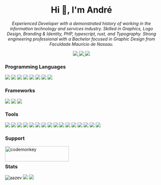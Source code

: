 <h1 align="center">Hi 👋, I'm André</h1>
<p align="center">
    <i>
        Experienced Developer with a demonstrated history of working in the information technology and services industry.
        Skilled in Graphics, Logo Design, Branding & Identity, PHP, typescript, rust, and Typography.
        Strong engineering professional with a Bachelor focused in Graphic Design from Faculdade Maurício de Nassau.
    </i>
</p>
<p align="center">
    <a href="https://linkedin.com/in/aazev" target="_blank">
        <img src="https://img.shields.io/badge/linkedin-blue?style=for-the-badge&logo=linkedin&logoColor=white" />
    </a>
    <a href="https://www.behance.net/andreazev" target="_blank">
        <img src="https://img.shields.io/badge/behance-blue?style=for-the-badge&logo=behance&logoColor=white" />
    </a>
    <a href="https://twitter.com/andreazev" target="_blank">
        <img src="https://img.shields.io/badge/twitter-blue?style=for-the-badge&logo=twitter&logoColor=white" />
    </a>
</p>

<h3 align="left">Programming Languages</h3>
<p align="left">
    <a href="https://www.rust-lang.org/" target="_blank"><img src="https://img.shields.io/badge/rust-black?style=for-the-badge&logo=rust&logoColor=white" /></a>
    <a href="https://php.net/" target="_blank"><img src="https://img.shields.io/badge/php-black?style=for-the-badge&logo=php&logoColor=white" /></a>
    <a href="https://www.typescriptlang.org/" target="_blank"><img src="https://img.shields.io/badge/typescript-black?style=for-the-badge&logo=typescript&logoColor=white" /></a>
    <a href="https://www.gnu.org/software/bash/" target="_blank"><img src="https://img.shields.io/badge/bash-black?style=for-the-badge&logo=gnu-bash&logoColor=white" /></a>
    <a href="https://python.org/" target="_blank"><img src="https://img.shields.io/badge/python-black?style=for-the-badge&logo=python&logoColor=white" /></a>
    <a href="https://developer.mozilla.org/en-US/docs/Web/CSS" target="_blank"><img src="https://img.shields.io/badge/css-black?style=for-the-badge&logo=css3&logoColor=white" /></a>
    <a href="https://developer.mozilla.org/en-US/docs/Glossary/HTML5" target="_blank"><img src="https://img.shields.io/badge/html-black?style=for-the-badge&logo=html5&logoColor=white" /></a>
    <a href="https://sass-lang.com/" target="_blank"><img src="https://img.shields.io/badge/sass-black?style=for-the-badge&logo=sass&logoColor=white" /></a>
</p>

<h3 align="left">Frameworks</h3>
<p align="left">
    <a href="https://laravel.com/" target="_blank"><img src="https://img.shields.io/badge/laravel-white?style=for-the-badge&logo=laravel&logoColor=black" /></a>
    <a href="https://react.dev/" target="_blank"><img src="https://img.shields.io/badge/react-white?style=for-the-badge&logo=react&logoColor=black" /></a>
    <a href="https://tailwindcss.com/" target="_blank"><img src="https://img.shields.io/badge/tailwind-white?style=for-the-badge&logo=tailwindcss&logoColor=black" /></a>
</p>

<h3 align="left">Tools</h3>
<p align="left">
    <a href="https://azure.microsoft.com/en-us/products/devops" target="_blank"><img src="https://img.shields.io/badge/azure-gray?style=for-the-badge&logo=azure-devops&logoColor=white" /></a>
    <a href="https://www.docker.com/" target="_blank"><img src="https://img.shields.io/badge/docker-gray?style=for-the-badge&logo=docker&logoColor=white" /></a>
    <a href="https://git-scm.com/" target="_blank"><img src="https://img.shields.io/badge/git-gray?style=for-the-badge&logo=git&logoColor=white" /></a>
    <a href="https://graphql.org/" target="_blank"><img src="https://img.shields.io/badge/graphql-gray?style=for-the-badge&logo=graphql&logoColor=white" /></a>
    <a href="https://www.nginx.com/" target="_blank"><img src="https://img.shields.io/badge/nginx-gray?style=for-the-badge&logo=nginx&logoColor=white" /></a>
    <a href="https://www.rabbitmq.com/" target="_blank"><img src="https://img.shields.io/badge/rabbitmq-gray?style=for-the-badge&logo=rabbitmq&logoColor=white" /></a>
    <a href="https://mariadb.org/" target="_blank"><img src="https://img.shields.io/badge/mariadb-gray?style=for-the-badge&logo=mariadb&logoColor=white" /></a>
    <a href="https://www.mysql.com/" target="_blank"><img src="https://img.shields.io/badge/mysql-gray?style=for-the-badge&logo=mysql&logoColor=white" /></a>
    <a href="https://www.postgresql.org/" target="_blank"><img src="https://img.shields.io/badge/postgresql-gray?style=for-the-badge&logo=postgresql&logoColor=white" /></a>
    <a href="https://www.mongodb.com/" target="_blank"><img src="https://img.shields.io/badge/mongodb-gray?style=for-the-badge&logo=mongodb&logoColor=white" /></a>
    <a href="https://www.adobe.com/products/illustrator.html" target="_blank"><img src="https://img.shields.io/badge/illustrator-gray?style=for-the-badge&logo=adobe-illustrator&logoColor=white" /></a>
    <a href="https://www.adobe.com/products/photoshop.html" target="_blank"><img src="https://img.shields.io/badge/photoshop-gray?style=for-the-badge&logo=adobe-photoshop&logoColor=white" /></a>
    <a href="https://helpx.adobe.com/support/xd.html" target="_blank"><img src="https://img.shields.io/badge/xd-gray?style=for-the-badge&logo=adobe-xd&logoColor=white" /></a>
    <a href="https://webpack.js.org/" target="_blank"><img src="https://img.shields.io/badge/webpack-gray?style=for-the-badge&logo=webpack&logoColor=white" /></a>
    <a href="https://svelte.dev/" target="_blank"><img src="https://img.shields.io/badge/svelte-gray?style=for-the-badge&logo=svelte&logoColor=white" /></a>
    <a href="https://jestjs.io/" target="_blank"><img src="https://img.shields.io/badge/jestjs-gray?style=for-the-badge&logo=jest&logoColor=white" /></a>
</p>

<h3 align="left">Support</h3>
<p><a href="https://www.buymeacoffee.com/codemonkey"> <img align="left" src="https://cdn.buymeacoffee.com/buttons/v2/default-yellow.png" height="50" width="210" alt="codemonkey" /></a></p><br><br>

<h3 align="left">Stats</h3>
<p align="left" style="column-count:2; column-gap: 5rem;">
    <img src="https://github-readme-stats.vercel.app/api?username=aazev&show_icons=true&theme=transparent&hide_border=true" alt="aazev" />
    <img src="http://github-profile-summary-cards.vercel.app/api/cards/repos-per-language?username=aazev&theme=transparent" />
    <img src="http://github-profile-summary-cards.vercel.app/api/cards/productive-time?username=aazev&theme=transparent&utcOffset=-3" />
</p>

